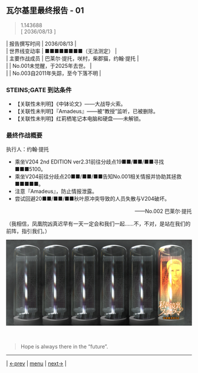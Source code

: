 ## 瓦尔基里最终报告 - 01
> 1.143688  
> [ 2036/08/13 ] 

| 报告撰写时间 | 2036/08/13 |  
| 世界线变动率 | ■■■■■■■■（无法测定） |  
| 主要作战成员 | 巴莱尔·提托，咲村，柴郡猫，约翰·提托 |  
|  | No.001未觉醒，于2025年去世。 |  
|  | No.003自2011年失踪，至今下落不明 |  

### STEINS;GATE 到达条件
- 【关联性未判明】《中钵论文》——大战导火索。  
- 【关联性未判明】『Amadeus』——被“教授”监听，已被删除。  
- 【关联性未判明】红莉栖笔记本电脑和硬盘——未解锁。  

### 最终作战概要
执行人：约翰·提托  
- 乘坐V204 2nd EDITION ver2.31前往分歧点19■■/■■/■■寻找■■■5100。  
- 乘坐V204前往分歧点20■■/■■/■■告知No.001相关情报并协助其拯救■■■■■。  
- 注意『Amadeus』，防止情报泄露。  
- 尝试回避20■■/■■/■■秋叶原冲突导致的人员失散与V204破坏。  

<p align="right"> ——No.002 巴莱尔·提托 </p>  

（我相信，凤凰院凶真迟早有一天一定会和我们一起……不，不对，是站在我们的前阵，指引我们。）  


![](../img/0049-1.png)


<br/>

> Hope is always there in the “future”.
---

| [←prev](./0048) | [menu](../) | [next→](./0050) |
